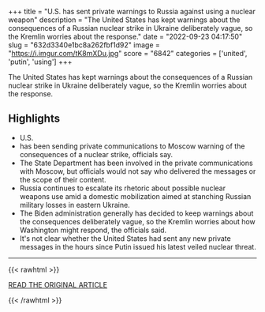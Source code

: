+++
title = "U.S. has sent private warnings to Russia against using a nuclear weapon"
description = "The United States has kept warnings about the consequences of a Russian nuclear strike in Ukraine deliberately vague, so the Kremlin worries about the response."
date = "2022-09-23 04:17:50"
slug = "632d3340e1bc8a262fbf1d92"
image = "https://i.imgur.com/tK8mXDu.jpg"
score = "6842"
categories = ['united', 'putin', 'using']
+++

The United States has kept warnings about the consequences of a Russian nuclear strike in Ukraine deliberately vague, so the Kremlin worries about the response.

## Highlights

- U.S.
- has been sending private communications to Moscow warning of the consequences of a nuclear strike, officials say.
- The State Department has been involved in the private communications with Moscow, but officials would not say who delivered the messages or the scope of their content.
- Russia continues to escalate its rhetoric about possible nuclear weapons use amid a domestic mobilization aimed at stanching Russian military losses in eastern Ukraine.
- The Biden administration generally has decided to keep warnings about the consequences deliberately vague, so the Kremlin worries about how Washington might respond, the officials said.
- It's not clear whether the United States had sent any new private messages in the hours since Putin issued his latest veiled nuclear threat.

---

{{< rawhtml >}}
  <p class="article-category">
    <a target="_blank" href="https://www.washingtonpost.com/national-security/2022/09/22/russia-nuclear-threat-us-options/">READ THE ORIGINAL ARTICLE</a>
  </p>
{{< /rawhtml >}}
